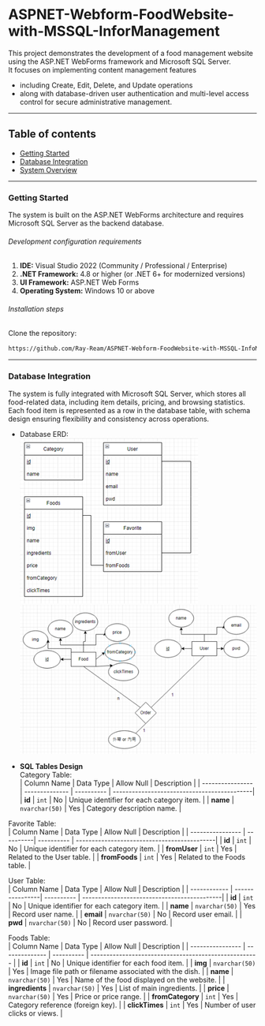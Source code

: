 # ASPNET-Webform-FoodWebsite-with-MSSQL-InforManagement

This project demonstrates the development of a food management website using the ASP.NET WebForms framework and Microsoft SQL Server.  
It focuses on implementing content management features  
- including Create, Edit, Delete, and Update operations  
- along with database-driven user authentication and multi-level access control for secure administrative management.

---

## Table of contents  
- [Getting Started](#getting-started)  
- [Database Integration](#database-integration)  
- [System Overview](#system-overview)  

---

### Getting Started  
The system is built on the ASP.NET WebForms architecture and requires Microsoft SQL Server as the backend database.  

###### Development configuration requirements  
1. **IDE:** Visual Studio 2022 (Community / Professional / Enterprise)  
2. **.NET Framework:** 4.8 or higher (or .NET 6+ for modernized versions)  
3. **UI Framework:** ASP.NET Web Forms  
4. **Operating System:** Windows 10 or above  

###### Installation steps  
Clone the repository:  
```sh
https://github.com/Ray-Ream/ASPNET-Webform-FoodWebsite-with-MSSQL-InfoManagement.git
```

---

### Database Integration
The system is fully integrated with Microsoft SQL Server, which stores all food-related data, including item details, pricing, and browsing statistics.  
Each food item is represented as a row in the database table, with schema design ensuring flexibility and consistency across operations.  

- Database ERD:  
![image](https://github.com/Ray-Ream/ASPNET-Webform-FoodWebsite-with-MSSQL-InfoManagement/blob/master/images/erd-1.png)
![image](https://github.com/Ray-Ream/ASPNET-Webform-FoodWebsite-with-MSSQL-InfoManagement/blob/master/images/erd-2.png)

- **SQL Tables Design**  
Category Table:  
| Column Name      | Data Type      | Allow Null | Description                                 |
| ---------------- | -------------- | ---------- | --------------------------------------------|
| **id**           | `int`          | No         | Unique identifier for each category item.   |
| **name**         | `nvarchar(50)` | Yes        | Category description name.                  |

Favorite Table:  
| Column Name      | Data Type | Allow Null | Description                                 |
| ---------------- | ----------| ---------- | --------------------------------------------|
| **id**           | `int`     | No         | Unique identifier for each category item.   |
| **fromUser**     | `int`     | Yes        | Related to the User table.                  |
| **fromFoods**    | `int`     | Yes        | Related to the Foods table.                 |

User Table:  
| Column Name  | Data Type       | Allow Null | Description                                 |
| ------------ | ----------------| ---------- | --------------------------------------------|
| **id**       | `int`           | No         | Unique identifier for each category item.   |
| **name**     | `nvarchar(50)`  | Yes        | Record user name.                           |
| **email**    | `nvarchar(50)`  | No         | Record user email.                          |
| **pwd**      | `nvarchar(50)`  | No         | Record user password.                       |

Foods Table:  
| Column Name      | Data Type      | Allow Null | Description                                           |
| ---------------- | -------------- | ---------- | ----------------------------------------------------- |
| **id**           | `int`          | No         | Unique identifier for each food item.                 |
| **img**          | `nvarchar(50)` | Yes        | Image file path or filename associated with the dish. |
| **name**         | `nvarchar(50)` | Yes        | Name of the food displayed on the website.            |
| **ingredients**  | `nvarchar(50)` | Yes        | List of main ingredients.                             |
| **price**        | `nvarchar(50)` | Yes        | Price or price range.                                 |
| **fromCategory** | `int`          | Yes        | Category reference (foreign key).                     |
| **clickTimes**   | `int`          | Yes        | Number of user clicks or views.                       |
